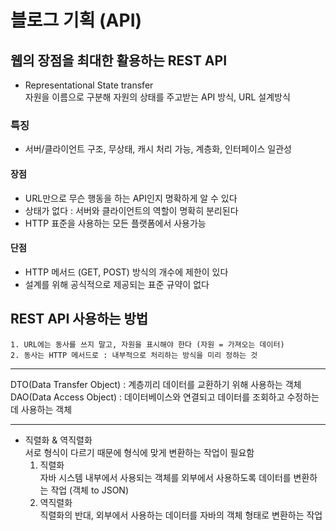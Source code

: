 # 블로그 기획 (API)

## 웹의 장점을 최대한 활용하는 REST API
- Representational State transfer    
자원을 이름으로 구분해 자원의 상태를 주고받는 API 방식, URL 설계방식

### 특징
- 서버/클라이언트 구조, 무상태, 캐시 처리 가능, 계층화, 인터페이스 일관성

#### 장점
- URL만으로 무슨 행동을 하는 API인지 명확하게 알 수 있다
- 상태가 없다 : 서버와 클라이언트의 역할이 명확히 분리된다
- HTTP 표준을 사용하는 모든 플랫폼에서 사용가능

#### 단점
- HTTP 메서드 (GET, POST) 방식의 개수에 제한이 있다
- 설계를 위해 공식적으로 제공되는 표준 규약이 없다


## REST API 사용하는 방법
```text
1. URL에는 동사를 쓰지 말고, 자원을 표시해야 한다 (자원 = 가져오는 데이터)
2. 동사는 HTTP 메서드로 : 내부적으로 처리하는 방식을 미리 정하는 것   
```

---

DTO(Data Transfer Object) : 계층끼리 데이터를 교환하기 위해 사용하는 객체   
DAO(Data Access Object) : 데이터베이스와 연결되고 데이터를 조회하고 수정하는 데 사용하는 객체

---

- 직렬화 & 역직렬화   
서로 형식이 다르기 때문에 형식에 맞게 변환하는 작업이 필요함
  1. 직렬화   
  자바 시스템 내부에서 사용되는 객체를 외부에서 사용하도록 데이터를 변환하는 작업 (객체 to JSON)
  2. 역직렬화   
  직렬화의 반대, 외부에서 사용하는 데이터를 자바의 객체 형태로 변환하는 작업
